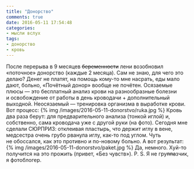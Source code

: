 ```yaml
---
title: "Донорство"
comments: true
date: 2016-05-11 17:54:48
categories:
- мысли вслух
tags:
- донорство
- кровь
---
```

После перерыва в&nbsp;9&nbsp;месяцев <del>беременности</del> лени возобновил &laquo;поточное&raquo; донорство (каждые 2 месяца). Сам не&nbsp;знаю, для чего это делаю? Денег не&nbsp;платят, на&nbsp;помощь <nobr>кому-то</nobr> мне насрать, еды мало дают, больно, &laquo;Почётный донор&raquo; вообще не&nbsp;почётен. Осязаемые плюсы&nbsp;&mdash; это бесплатный анализ крови на&nbsp;разнообразные болезни и&nbsp;освобождение от&nbsp;работы в&nbsp;день кроводачи + дополнительный выходной. Неосязаемый&nbsp;&mdash; тренировка организма в&nbsp;выработке крови.
Вот процесс:
{% img /images/2016-05-11-donorstvo/ruka.jpg %}
Кровь два раза берут: для предварительного анализа (тонкой иглой) и, собственно, сама кроводача уже с&nbsp;другой руки (на&nbsp;фото). Сегодня мне сделали СЮРПРИЗ: отклеивая пластырь, что держит иглу в&nbsp;вене, медсестра очень грубо рванула иглу, <nobr>как-то</nobr> под углом. Чуть не&nbsp;обоссался, как это противно и&nbsp;<nobr>по-новому</nobr> больно.
А&nbsp;вот результат:
{% img /images/2016-05-11-donorstvo/paket.jpg %}
Да, немного. <nobr>Хуй-то</nobr> получится на&nbsp;это прожить (привет, &laquo;Без чувств&raquo;).
<nobr>P. S.</nobr> Я&nbsp;не&nbsp;гру<del>ппа</del>зчик, я&nbsp;фотоблогер.